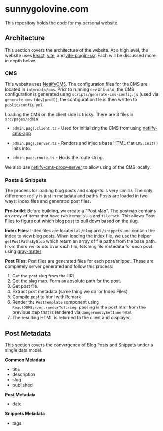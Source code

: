 # sunnygolovine.com

This repository holds the code for my personal website.

## Architecture

This section covers the architecture of the website. At a high level, the website uses [React](https://reactjs.org/), [vite](https://vitejs.dev/), and [vite-plugin-ssr](https://vite-plugin-ssr.com/). Each will be discussed more in depth below.

### CMS

This website uses [NetlifyCMS](https://www.netlifycms.org/). The configuration files for the CMS are located in `internals/cms`. Prior to running `dev` or `build`, the CMS configuration is generated using `scripts/generate-cms-config.js` (used via `generate:cms:(dev|prod)`), the configuration file is then written to `public/config.yml`.

Loading the CMS on the client side is tricky. There are 3 files in `src/pages/admin`

- `admin.page.client.ts` - Used for initializing the CMS from using [netlify-cms-app](https://www.npmjs.com/package/netlify-cms-app)

- `admin.page.server.ts` - Renders and injects base HTML that `CMS.init()` inits into.

- `admin.page.route.ts` - Holds the route string.

We also use [netlify-cms-proxy-server](https://www.npmjs.com/package/netlify-cms-proxy-server) to allow using of the CMS locally.

### Posts & Snippets

The process for loading blog posts and snippets is very similar. The only difference really is just in metadata and paths. Posts are loaded in two ways: index files and generated post files.

**Pre-build**: Before building, we create a "Post Map". The postmap contains an array of items that have two items: `slug` and `filePath`. This allows Post Files to figure out which blog post to pull down based on the slug.

**Index Files**: Index files are located at `/blog` and `/snippets` and contain the index to view blog posts. When loading the index file, we use the helper `getPostPathsByGlob` which return an array of file paths from the base path. From there we iterate over each file, fetching file metadata for each post using [gray-matter]()

**Post Files**: Post files are generated files for each post/snippet. These are completely server generated and follow this process:

1. Get the post slug from the URL
2. Get the slug map. Form an absolute path for the post.
3. Get post file.
4. Extract post metadata (same thing we do for Index Files)
5. Compile post to html with Remark
6. Render the `PostTemplate` component using `ReactDOMServer.renderToString`, passing in the post html from the previous step that is rendered via `dangerouslySetInnerHtml`
7. The resulting HTML is returned to the client and displayed.

## Post Metadata

This section covers the convergence of Blog Posts and Snippets under a single data model.

**Common Metadata**

- title
- description
- slug
- published

**Post Metadata**

- date

**Snippets Metadata**

- tags
